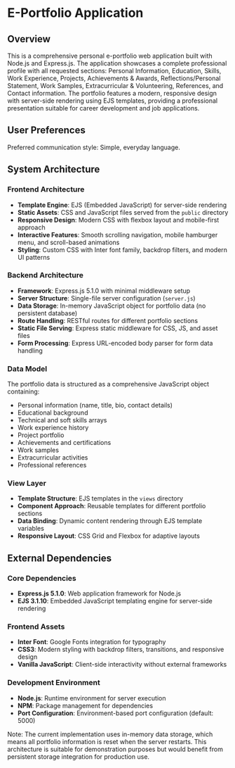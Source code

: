 # E-Portfolio Application

## Overview

This is a comprehensive personal e-portfolio web application built with Node.js and Express.js. The application showcases a complete professional profile with all requested sections: Personal Information, Education, Skills, Work Experience, Projects, Achievements & Awards, Reflections/Personal Statement, Work Samples, Extracurricular & Volunteering, References, and Contact information. The portfolio features a modern, responsive design with server-side rendering using EJS templates, providing a professional presentation suitable for career development and job applications.

## User Preferences

Preferred communication style: Simple, everyday language.

## System Architecture

### Frontend Architecture
- **Template Engine**: EJS (Embedded JavaScript) for server-side rendering
- **Static Assets**: CSS and JavaScript files served from the `public` directory
- **Responsive Design**: Modern CSS with flexbox layout and mobile-first approach
- **Interactive Features**: Smooth scrolling navigation, mobile hamburger menu, and scroll-based animations
- **Styling**: Custom CSS with Inter font family, backdrop filters, and modern UI patterns

### Backend Architecture
- **Framework**: Express.js 5.1.0 with minimal middleware setup
- **Server Structure**: Single-file server configuration (`server.js`)
- **Data Storage**: In-memory JavaScript object for portfolio data (no persistent database)
- **Route Handling**: RESTful routes for different portfolio sections
- **Static File Serving**: Express static middleware for CSS, JS, and asset files
- **Form Processing**: Express URL-encoded body parser for form data handling

### Data Model
The portfolio data is structured as a comprehensive JavaScript object containing:
- Personal information (name, title, bio, contact details)
- Educational background
- Technical and soft skills arrays
- Work experience history
- Project portfolio
- Achievements and certifications
- Work samples
- Extracurricular activities
- Professional references

### View Layer
- **Template Structure**: EJS templates in the `views` directory
- **Component Approach**: Reusable templates for different portfolio sections
- **Data Binding**: Dynamic content rendering through EJS template variables
- **Responsive Layout**: CSS Grid and Flexbox for adaptive layouts

## External Dependencies

### Core Dependencies
- **Express.js 5.1.0**: Web application framework for Node.js
- **EJS 3.1.10**: Embedded JavaScript templating engine for server-side rendering

### Frontend Assets
- **Inter Font**: Google Fonts integration for typography
- **CSS3**: Modern styling with backdrop filters, transitions, and responsive design
- **Vanilla JavaScript**: Client-side interactivity without external frameworks

### Development Environment
- **Node.js**: Runtime environment for server execution
- **NPM**: Package management for dependencies
- **Port Configuration**: Environment-based port configuration (default: 5000)

Note: The current implementation uses in-memory data storage, which means all portfolio information is reset when the server restarts. This architecture is suitable for demonstration purposes but would benefit from persistent storage integration for production use.